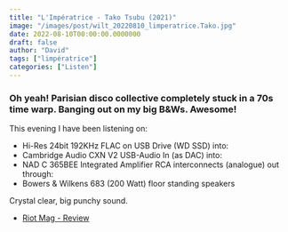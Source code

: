 ```yaml
---
title: "L'Impératrice - Tako Tsubu (2021)"
image: "/images/post/wilt_20220810_limperatrice.Tako.jpg"
date: 2022-08-10T00:00:00.0000000
draft: false
author: "David"
tags: ["limpératrice"]
categories: ["Listen"]
---
```

### Oh yeah! Parisian disco collective completely stuck in a 70s time warp. Banging out on my big B&Ws. Awesome!

 This evening I have been listening on:

-  Hi-Res 24bit 192KHz FLAC on USB Drive (WD SSD) into:
-  Cambridge Audio CXN V2 USB-Audio In (as DAC) into:
-  NAD C 365BEE Integrated Amplifier RCA interconnects (analogue) out through:
-  Bowers & Wilkens 683 (200 Watt) floor standing speakers

 Crystal clear, big punchy sound. 

-  [Riot Mag - Review](https://riotmag.co/album-review-limperatrice-tako-tsubo)
